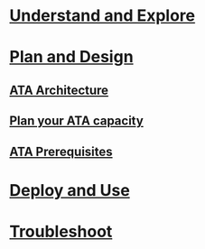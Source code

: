 # [Understand and Explore](/advanced-threat-analytics/understand-explore/what-is-ata)
# [Plan and Design](ata-capacity-planning.md)
## [ATA Architecture](ata-architecture.md)
## [Plan your ATA capacity](ata-capacity-planning.md)
## [ATA Prerequisites](ata-prerequisites.md)
# [Deploy and Use](/advanced-threat-analytics/deploy-use/install-ata)
# [Troubleshoot](/advanced-threat-analytics/troubleshoot/troubleshooting-ata-using-logs)
